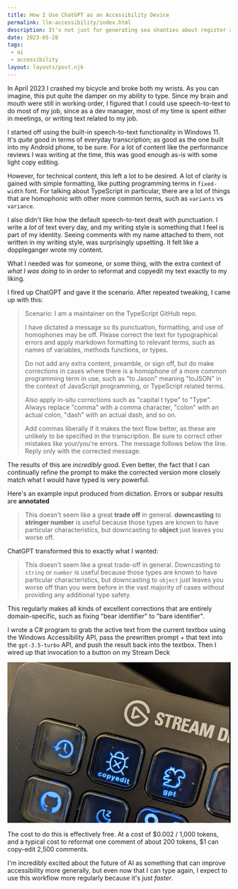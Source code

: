 ```yaml
---
title: How I Use ChatGPT as an Accessibility Device
permalink: llm-accessibility/index.html
description: It's not just for generating sea shanties about register allocation. AI has the potential to vastly improve how we interact with our computing devices.
date: 2023-05-28
tags:
 - ai
 - accessibility
layout: layouts/post.njk
---
```


In April 2023 I crashed my bicycle and broke both my wrists.
As you can imagine, this put quite the damper on my ability to type.
Since my brain and mouth were still in working order, I figured that I could use speech-to-text to do most of my job, since as a dev manager, most of my time is spent either in meetings, or writing text related to my job.

I started  off using the built-in speech-to-text functionality in Windows 11.
It's *quite* good in terms of everyday transcription; as good as the one built into my Android phone, to be sure.
For a lot of content like the performance reviews I was writing at the time, this was good enough as-is with some light copy editing.

However, for technical content, this left a lot to be desired.
A lot of clarity is gained with simple formatting, like putting programming terms in `fixed-width` font.
For talking about TypeScript in particular, there are a lot of things that are homophonic with other more common terms, such as `variants` vs `variance`.

I also didn't like how the default speech-to-text dealt with punctuation.
I write a *lot* of text every day, and my writing style is something that I feel is part of my identity.
Seeing comments with my name attached to them, not written in my writing style, was surprisingly upsetting.
It felt like a doppleganger wrote my content.

What I needed was for someone, or some thing, with the extra context of *what I was doing* to in order to reformat and copyedit my text exactly to my liking.

I fired up ChatGPT and gave it the scenario. After repeated tweaking, I came up with this:

> Scenario: I am a maintainer on the TypeScript GitHub repo.
>
> I have dictated a message so its punctuation, formatting, and use of homophones may be off. Please correct the text for typographical errors and apply markdown formatting to relevant terms, such as names of variables, methods functions, or types.
>
> Do not add any extra content, preamble, or sign off, but do make corrections in cases where there is a homophone of a more common programming term in use, such as "to Jason" meaning "toJSON" in the context of JavaScript programming, or TypeScript related terms.
>
> Also apply in-situ corrections such as "capital t type" to "Type". Always replace "comma" with a comma character, "colon" with an actual colon, "dash" with an actual dash, and so on.
>
> Add commas liberally if it makes the text flow better, as these are unlikely to be specified in the transcription. Be sure to correct other mistakes like your/you're errors. The message follows below the line. Reply only with the corrected message.

The results of this are *incredibly* good.
Even better, the fact that I can continually refine the prompt to make the corrected version more closely match what I would have typed is very powerful.

Here's an example input produced from dictation. Errors or subpar results are __annotated__

> This doesn't seem like a great __trade off__ in general. __downcasting__ to __stringer number__ is useful because those types are known to have particular characteristics, but downcasting to __object__ just leaves you worse off.

ChatGPT transformed this to exactly what I wanted:

> This doesn't seem like a great trade-off in general. Downcasting to `string` or `number` is useful because those types are known to have particular characteristics, but downcasting to `object` just leaves you worse off than you were before in the vast majority of cases without providing any additional type safety.

This regularly makes all kinds of excellent corrections that are entirely domain-specific, such as fixing "bear identifier" to "bare identifier".

I wrote a C# program to grab the active text from the current textbox using the Windows Accessibility API, pass the prewritten prompt + that text into the `gpt-3.5-turbo` API, and push the result back into the textbox.
Then I wired up that invocation to a button on my Stream Deck

!["copyedit" caption on a Stream Deck button with a debugger icon](/img/stream-deck-gpt.jpg)

The cost to do this is effectively free.
At a cost of $0.002 / 1,000 tokens, and a typical cost to reformat one comment of about 200 tokens, $1 can copy-edit 2,500 comments.

I'm incredibly excited about the future of AI as something that can improve accessibility more generally, but even now that I can type again, I expect to use this workflow more regularly because it's just *faster*.
